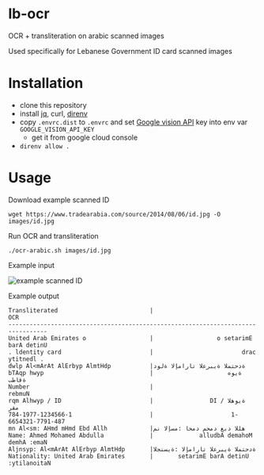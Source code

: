 # lb-ocr
OCR + transliteration on arabic scanned images

Used specifically for Lebanese Government ID card scanned images

# Installation

- clone this repository
- install [jq](https://stedolan.github.io/jq/), curl, [direnv](https://direnv.net/)
- copy `.envrc.dist` to `.envrc` and set [Google vision API](https://cloud.google.com/vision/docs/ocr) key into env var `GOOGLE_VISION_API_KEY`
  - get it from google cloud console
- `direnv allow .` 

# Usage

Download example scanned ID

    wget https://www.tradearabia.com/source/2014/08/06/id.jpg -O images/id.jpg

Run OCR and transliteration

    ./ocr-arabic.sh images/id.jpg

Example input

![example scanned ID](https://www.tradearabia.com/source/2014/08/06/id.jpg)

Example output

    Transliterated                          |                                     OCR
    ---------------------------------------------------------------------------------
    United Arab Emirates o                  |                  o setarimE barA detinU
    . ldentity card                         |                         drac ytitnedl .
    dwlp Al<mArAt AlErbyp AlmtHdp           |ةدحتملا ةيبرعلا تارامإلا ةلود
    bTAqp hwyp                              |                     ةيوه ةقاطب
    Number                                  |                                  rebmuN
    rqm Alhwyp / ID                         |                DI / ةيوهلا مقر
    784-1977-1234566-1                      |                      1-6654321-7791-487
    mn Al<sm: AHmd mHmd Ebd Allh            |هللا دبع دمحم دمحا :مسإلا نم
    Name: Ahmed Mohamed Abdulla             |             alludbA demahoM demhA :emaN
    Aljnsyp: Al<mArAt AlErbyp AlmtHdp       |ةدحتملا ةيبرعلا تارامإلا :ةيسنجلا
    Nationality: United Arab Emirates       |       setarimE barA detinU :ytilanoitaN
    
